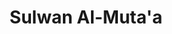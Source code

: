 ---
pid: obj3
artist: Unknown
location: Egypt
title: Sulwan Al-Muta'a
_date: 14th century
object_type: manuscript
current_location: The Museum of Islamic Art, Qatar
wiki_link: https://commons.wikimedia.org/wiki/File:Unknown,_Egypt_or_Syria,_14th_Century_-_Sulwan_Al-Muta%27a_-_Google_Art_Project.jpg
permalink: "/wax-collection/obj3/"
layout: iiif-image-page
order: '02'
---